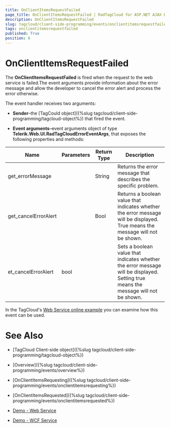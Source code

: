 ```yaml
---
title: OnClientItemsRequestFailed
page_title: OnClientItemsRequestFailed | RadTagCloud for ASP.NET AJAX Documentation
description: OnClientItemsRequestFailed
slug: tagcloud/client-side-programming/events/onclientitemsrequestfailed
tags: onclientitemsrequestfailed
published: True
position: 6
---
```


# OnClientItemsRequestFailed



The **OnClientItemsRequestFailed** is fired when the request to the web service is failed.The event arguments provide information about the error message and allow the developer to cancel the error alert and process the error otherwise.

The event handler receives two arguments:

* **Sender**–the [TagCould object]({%slug tagcloud/client-side-programming/tagcloud-object%}) that fired the event.

* **Event arguments**–event arguments object of type **Telerik.Web.UI.RadTagCloudErrorEventArgs**, that exposes the following properties and methods:


| Name | Parameters | Return Type | Description |
| ------ | ------ | ------ | ------ |
|get_errorMessage||String|Returns the error message that describes the specific problem.|
|get_cancelErrorAlert||Bool|Returns a boolean value that indicates whether the error message will be displayed. True means the message will not be shown.|
|et_cancelErrorAlert|bool||Sets a boolean value that indicates whether the error message will be displayed. Setting true means the message will not be shown.|

In the TagCloud's [Web Service online example](https://demos.telerik.com/aspnet-ajax/tagcloud/examples/webservice/defaultcs.aspx) you can examine how this event can be used.

# See Also

 * [TagCloud Client-side object]({%slug tagcloud/client-side-programming/tagcloud-object%})

 * [Overview]({%slug tagcloud/client-side-programming/events/overview%})

 * [OnClientItemsRequesting]({%slug tagcloud/client-side-programming/events/onclientitemsrequesting%})

 * [OnClientItemsRequested]({%slug tagcloud/client-side-programming/events/onclientitemsrequested%})

 * [Demo - Web Service](https://demos.telerik.com/aspnet-ajax/tagcloud/examples/webservice/defaultcs.aspx)

 * [Demo - WCF Service](https://demos.telerik.com/aspnet-ajax/tagcloud/examples/wcfservice/defaultcs.aspx)
